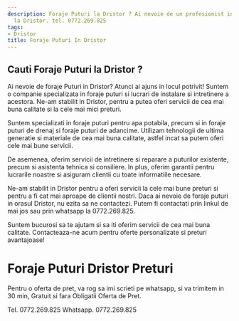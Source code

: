 ```yaml
---
description: Foraje Puturi la Dristor ? Ai nevoie de un profesionist in Foraje Puturi
  la Dristor. tel. 0772.269.825
tags:
- Dristor
title: Foraje Puturi In Dristor
---
```



## Cauti Foraje Puturi la Dristor ?

Ai nevoie de foraje Puturi in Dristor? Atunci ai ajuns in locul potrivit! Suntem o companie specializata in foraje puturi si lucrari de instalare si intretinere a acestora. Ne-am stabilit in Dristor, pentru a putea oferi servicii de cea mai buna calitate si la cele mai mici preturi.

Suntem specializati in foraje puturi pentru apa potabila, precum si in foraje puturi de drenaj si foraje puturi de adancime. Utilizam tehnologii de ultima generatie si materiale de cea mai buna calitate, astfel incat sa putem oferi cele mai bune servicii.

De asemenea, oferim servicii de intretinere si reparare a puturilor existente, precum si asistenta tehnica si consiliere. In plus, oferim garantii pentru lucrarile noastre si asiguram clientii cu toate informatiile necesare.

Ne-am stabilit in Dristor pentru a oferi servicii la cele mai bune preturi si pentru a fi cat mai aproape de clientii nostri. Daca ai nevoie de foraje puturi in orasul Dristor, nu ezita sa ne contactezi. Putem fi contactati prin linkul de mai jos sau prin whatsapp la 0772.269.825.

Suntem bucurosi sa te ajutam si sa iti oferim servicii de cea mai buna calitate. Contacteaza-ne acum pentru oferte personalizate si preturi avantajoase!

# Foraje Puturi Dristor Preturi
Pentru o oferta de pret, va rog sa imi scrieti pe whatsapp, si va trimitem in 30 min, Gratuit si fara Obligatii Oferta de Pret.

Tel. 0772.269.825
Whatsapp. 0772.269.825